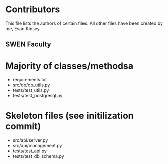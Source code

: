 # Contributors
This file lists the authors of certain files. All other files have been created by me, Evan Kinsey.

## SWEN Faculty
# Majority of classes/methodsa
- requirements.txt
- src/db/db_utils.py
- tests/test_utils.py
- tests/test_postgresql.py
# Skeleton files (see initilization commit)
- src/api/server.py
- src/api/management.py
- tests/test_api.py
- tests/test_db_schema.py